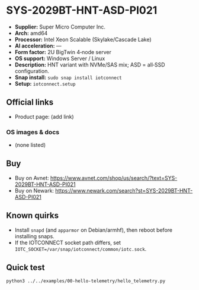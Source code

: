 # SYS-2029BT-HNT-ASD-PI021

- **Supplier:** Super Micro Computer  Inc.
- **Arch:** amd64
- **Processor:** Intel Xeon Scalable (Skylake/Cascade Lake)
- **AI acceleration:** —
- **Form factor:** 2U BigTwin 4‑node server
- **OS support:** Windows Server / Linux
- **Description:** HNT variant with NVMe/SAS mix; ASD = all‑SSD configuration.
- **Snap install:** `sudo snap install iotconnect`
- **Setup:** `iotconnect.setup`

## Official links
- Product page: (add link)

### OS images & docs
- (none listed)

## Buy
- Buy on Avnet: https://www.avnet.com/shop/us/search/?text=SYS-2029BT-HNT-ASD-PI021
- Buy on Newark: https://www.newark.com/search?st=SYS-2029BT-HNT-ASD-PI021

## Known quirks
- Install `snapd` (and `apparmor` on Debian/armhf), then reboot before installing snaps.
- If the IOTCONNECT socket path differs, set `IOTC_SOCKET=/var/snap/iotconnect/common/iotc.sock`.

## Quick test
```bash
python3 ../../examples/00-hello-telemetry/hello_telemetry.py
```
